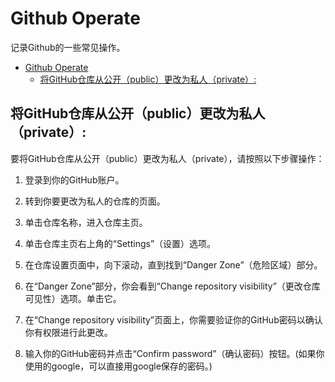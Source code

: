 # Github Operate
记录Github的一些常见操作。<br>
- [Github Operate](#github-operate)
  - [将GitHub仓库从公开（public）更改为私人（private）:](#将github仓库从公开public更改为私人private)


## 将GitHub仓库从公开（public）更改为私人（private）:

要将GitHub仓库从公开（public）更改为私人（private），请按照以下步骤操作：<br>

1. 登录到你的GitHub账户。

2. 转到你要更改为私人的仓库的页面。

3. 单击仓库名称，进入仓库主页。

4. 单击仓库主页右上角的“Settings”（设置）选项。

5. 在仓库设置页面中，向下滚动，直到找到“Danger Zone”（危险区域）部分。

6. 在“Danger Zone”部分，你会看到“Change repository visibility”（更改仓库可见性）选项。单击它。

7. 在“Change repository visibility”页面上，你需要验证你的GitHub密码以确认你有权限进行此更改。

8. 输入你的GitHub密码并点击“Confirm password”（确认密码）按钮。(如果你使用的google，可以直接用google保存的密码。)
